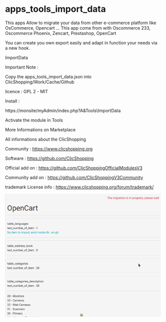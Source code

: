 # apps_tools_import_data

This apps Allow to migrate your data from other e-commerce platform like OsCommerce, Opencart ...
This app come from with Oscommerce 233, Oscommerce Phoenix, Zencart, Prestashop, OpenCart

You can create you own export easily and adapt in function your needs via a new hook.

ImportData

Important Note :

Copy the apps_tools_import_data.json into ClicShopping/Work/Cache/Github

licence  : GPL 2 - MIT

Install :

https://monsite/myAdmin/index.php?A&Tools\ImportData

Activate the module in Tools

More Informations on Marketplace

All informations about the ClicShopping

 Community : https://www.clicshopping.org

 Software : https://github.com/ClicShopping

 Official add on : https://github.com/ClicShoppingOfficialModulesV3

 Community add on : https://github.com/ClicShoppingV3Community

 trademark License info : https://www.clicshopping.org/forum/trademark/ 
 
![image](https://github.com/ClicShoppingOfficialModulesV3/apps_tools_import_data/blob/master/ModuleInfosJson/migrate.png)


